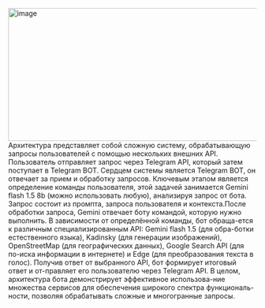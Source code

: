 <img width="622" height="270" alt="image" src="https://github.com/user-attachments/assets/48e28e76-300a-45b8-8d12-1987c4e52bad" />
Архитектура представляет собой сложную систему, обрабатывающую запросы пользователей с помощью нескольких внешних API. Пользователь отправляет запрос через Telegram API, который затем поступает в Telegram BOT. Сердцем системы является Telegram BOT, он отвечает за прием и обработку запросов. Ключевым этапом является определение команды пользователя, этой задачей занимается Gemini flash 1.5 8b (можно использовать любую), анализируя запрос от бота. Запрос состоит из промпта, запроса пользователя и контекста.После обработки запроса, Gemini отвечает боту командой, которую нужно выполнить. В зависимости от определённой команды, бот обраща-ется к различным специализированным API: Gemini flash 1.5 (для обра-ботки естественного языка), Kadinsky (для генерации изображений), OpenStreetMap (для географических данных), Google Search API (для по-иска информации в интернете) и Edge (для преобразования текста в голос). Получив ответ от выбранного API, бот формирует итоговый ответ и от-правляет его пользователю через Telegram API.
В целом, архитектура бота демонстрирует эффективное использова-ние множества сервисов для обеспечения широкого спектра функциональ-ности, позволяя обрабатывать сложные и многогранные запросы.
 
